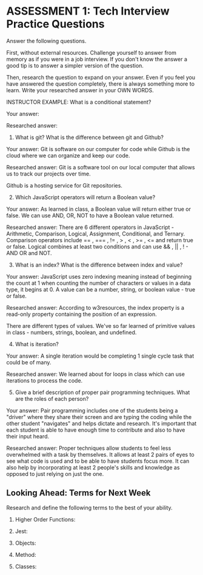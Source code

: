 # ASSESSMENT 1: Tech Interview Practice Questions
Answer the following questions.

First, without external resources. Challenge yourself to answer from memory as if you were in a job interview. If you don't know the answer a good tip is to answer a simpler version of the question.

Then, research the question to expand on your answer. Even if you feel you have answered the question completely, there is always something more to learn. Write your researched answer in your OWN WORDS.

INSTRUCTOR EXAMPLE: What is a conditional statement?

  Your answer:

  Researched answer:



1. What is git? What is the difference between git and Github?

  Your answer: Git is software on our computer for code while Github is the cloud where we can organize and keep our code.

  Researched answer: Git is a software tool on our local computer that allows us to track our projects over time.

  Github is a hosting service for Git repositories.



2. Which JavaScript operators will return a Boolean value?

  Your answer: As learned in class, a Boolean value will return either true or false. We can use AND, OR, NOT to have a Boolean value returned.

  Researched answer: There are 6 different operators in JavaScript - Arithmetic, Comparison, Logical, Assignment, Conditional, and Ternary. Comparison operators include == , === , != , > , < , >= , <= and return true or false. Logical combines at least two conditions and can use && , || , !  - AND OR and NOT.



3. What is an index? What is the difference between index and value?

  Your answer: JavaScript uses zero indexing meaning instead of beginning the count at 1 when counting the number of characters or values in a data type, it begins at 0. A value can be a number, string, or boolean value - true or false.

  Researched answer: According to w3resources, the index property is a read-only property containing the position of an expression.

  There are different types of values. We've so far learned of primitive values in class - numbers, strings, boolean, and undefined.



4. What is iteration?

  Your answer: A single iteration would be completing 1 single cycle task that could be of many.

  Researched answer: We learned about for loops in class which can use iterations to process the code.



5. Give a brief description of proper pair programming techniques. What are the roles of each person?

  Your answer: Pair programming includes one of the students being a "driver" where they share their screen and are typing the coding while the other student "navigates" and helps dictate and research. It's important that each student is able to have enough time to contribute and also to have their input heard.

  Researched answer: Proper techniques allow students to feel less overwhelmed with a task by themselves. It allows at least 2 pairs of eyes to see what code is used and to be able to have students focus more. It can also help by incorporating at least 2 people's skills and knowledge as opposed to just relying on just the one. 



## Looking Ahead: Terms for Next Week

Research and define the following terms to the best of your ability.

1. Higher Order Functions:

2. Jest:

3. Objects:

4. Method:

5. Classes:
